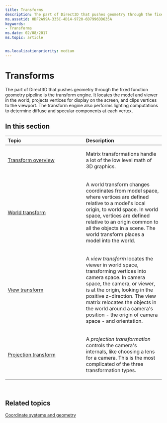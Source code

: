 ```yaml
---
title: Transforms
description: The part of Direct3D that pushes geometry through the fixed function geometry pipeline is the transform engine.
ms.assetid: 0DF2A99A-335C-4D14-9720-6D7996DD635A
keywords:
- Transforms
ms.date: 02/08/2017
ms.topic: article


ms.localizationpriority: medium
---
```

# Transforms


The part of Direct3D that pushes geometry through the fixed function geometry pipeline is the transform engine. It locates the model and viewer in the world, projects vertices for display on the screen, and clips vertices to the viewport. The transform engine also performs lighting computations to determine diffuse and specular components at each vertex.

## <span id="in-this-section"></span>In this section


<table>
<colgroup>
<col width="50%" />
<col width="50%" />
</colgroup>
<thead>
<tr class="header">
<th align="left">Topic</th>
<th align="left">Description</th>
</tr>
</thead>
<tbody>
<tr class="odd">
<td align="left"><p><a href="transform-overview.md">Transform overview</a></p></td>
<td align="left"><p>Matrix transformations handle a lot of the low level math of 3D graphics.</p></td>
</tr>
<tr class="even">
<td align="left"><p><a href="world-transform.md">World transform</a></p></td>
<td align="left"><p>A world transform changes coordinates from model space, where vertices are defined relative to a model's local origin, to world space. In world space, vertices are defined relative to an origin common to all the objects in a scene. The world transform places a model into the world.</p></td>
</tr>
<tr class="odd">
<td align="left"><p><a href="view-transform.md">View transform</a></p></td>
<td align="left"><p>A <em>view transform</em> locates the viewer in world space, transforming vertices into camera space. In camera space, the camera, or viewer, is at the origin, looking in the positive z-direction. The view matrix relocates the objects in the world around a camera's position - the origin of camera space - and orientation.</p></td>
</tr>
<tr class="even">
<td align="left"><p><a href="projection-transform.md">Projection transform</a></p></td>
<td align="left"><p>A <em>projection transformation</em> controls the camera's internals, like choosing a lens for a camera. This is the most complicated of the three transformation types.</p></td>
</tr>
</tbody>
</table>

 

## <span id="related-topics"></span>Related topics


[Coordinate systems and geometry](coordinate-systems-and-geometry.md)

 

 




